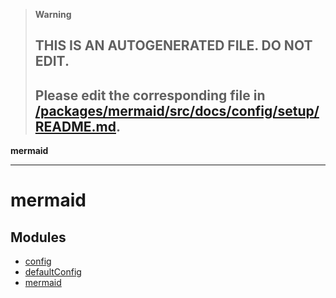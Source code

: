 > **Warning**
>
> ## THIS IS AN AUTOGENERATED FILE. DO NOT EDIT.
>
> ## Please edit the corresponding file in [/packages/mermaid/src/docs/config/setup/README.md](../../../packages/mermaid/src/docs/config/setup/README.md).

**mermaid**

---

# mermaid

## Modules

- [config](config/README.md)
- [defaultConfig](defaultConfig/README.md)
- [mermaid](mermaid/README.md)
